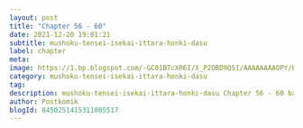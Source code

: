 ```yaml
---
layout: post 
title: "Chapter 56 - 60"
date: 2021-12-20 19:01:21
subtitle: mushoku-tensei-isekai-ittara-honki-dasu
label: chapter
meta: 
image: https://1.bp.blogspot.com/-GC01BTcXR6I/X_P2OBD9Q5I/AAAAAAAAOPY/BitqJn2yJjkwjviFXhCCkJOp0OMySNEJgCLcBGAsYHQ/s72-c/0.jpg
category: mushoku-tensei-isekai-ittara-honki-dasu
tag: 
description: mushoku-tensei-isekai-ittara-honki-dasu Chapter 56 - 60 bahasa indonesia 
author: Postkomik
blogId: 8450251415311085517
---
```

